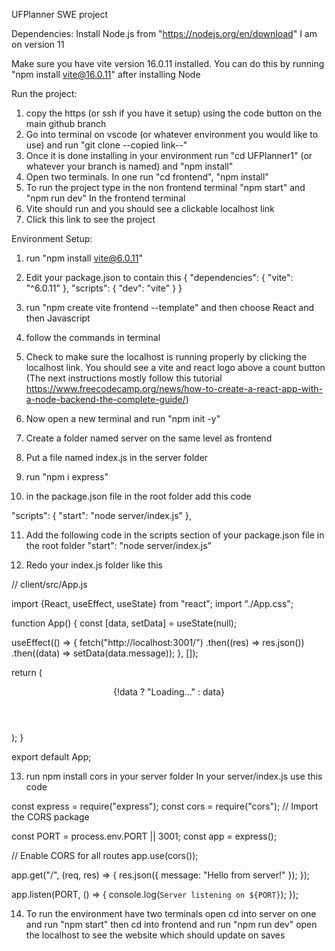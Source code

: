 UFPlanner SWE project

Dependencies:
Install Node.js from "https://nodejs.org/en/download"
I am on version 11

Make sure you have vite version 16.0.11 installed.
You can do this by running "npm install vite@16.0.11" after installing Node

Run the project:
1. copy the https (or ssh if you have it setup) using the code button on the main github branch
2. Go into terminal on vscode (or whatever environment you would like to use) and run 
"git clone --copied link--" 
3. Once it is done installing in your environment run 
"cd UFPlanner1" (or whatever your branch is named) and "npm install"
4. Open two terminals. In one run
"cd frontend", "npm install"
4. To run the project type in the non frontend terminal
"npm start"
and
"npm run dev"
In the frontend terminal
5. Vite should run and you should see a clickable localhost link
6. Click this link to see the project


Environment Setup:
1. run "npm install vite@6.0.11"
2. Edit your package.json to contain this
{
  "dependencies": {
    "vite": "^6.0.11"
  },
  "scripts": {
  "dev": "vite"
}
}

3. run "npm create vite frontend --template" and then choose React and then Javascript
4. follow the commands in terminal
5. Check to make sure the localhost is running properly by clicking the localhost link. You should see a vite and react logo above a count button
(The next instructions mostly follow this tutorial https://www.freecodecamp.org/news/how-to-create-a-react-app-with-a-node-backend-the-complete-guide/)
6. Now open a new terminal and run "npm init -y"
7. Create a folder named server on the same level as frontend
8. Put a file named index.js in the server folder
9. run "npm i express"
10. in the package.json file in the root folder add this code

"scripts": {
  "start": "node server/index.js"
},

11. Add the following code in the scripts section of your package.json file in the root folder
"start": "node server/index.js"

12. Redo your index.js folder like this

// client/src/App.js

import {React, useEffect, useState} from "react";
import "./App.css";

function App() {
  const [data, setData] = useState(null);

  useEffect(() => {
    fetch("http://localhost:3001/")
      .then((res) => res.json())
      .then((data) => setData(data.message));
  }, []);

  return (
    <div className="App">
      <header className="App-header">
        <p>{!data ? "Loading..." : data}</p>
      </header>
    </div>
  );
}

export default App;

13. run npm install cors in your server folder
In your server/index.js use this code

const express = require("express");
const cors = require("cors"); // Import the CORS package

const PORT = process.env.PORT || 3001;
const app = express();

// Enable CORS for all routes
app.use(cors());

app.get("/", (req, res) => {
  res.json({ message: "Hello from server!" });
});

app.listen(PORT, () => {
  console.log(`Server listening on ${PORT}`);
});

14. To run the environment have two terminals open
cd into server on one and run "npm start"
then cd into frontend and run "npm run dev" 
open the localhost to see the website which should update on saves
